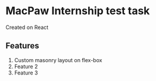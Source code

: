 # MacPaw Internship test task

Created on React

## Features

1. Custom masonry layout on flex-box
2. Feature 2
3. Feature 3
